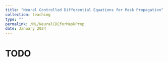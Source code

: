 ```yaml
---
title: "Neural Controlled Differential Equations for Mask Propagation"
collection: teaching
type: ""
permalink: /ML/NeuralCDEforMaskProp
date: January 2024
---
```


TODO
======
